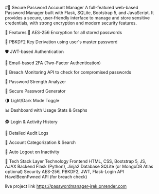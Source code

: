 #🔐 Secure Password Account Manager
A full-featured web-based Password Manager built with Flask, SQLite, Bootstrap 5, and JavaScript. It provides a secure, user-friendly interface to manage and store sensitive credentials, with strong encryption and modern security features.

🚀 Features
🔑 AES-256 Encryption for all stored passwords

🧠 PBKDF2 Key Derivation using user's master password

🛡️ JWT-based Authentication

📧 Email-based 2FA (Two-Factor Authentication)

👀 Breach Monitoring API to check for compromised passwords

💪 Password Strength Analyzer

🔢 Secure Password Generator

🌗 Light/Dark Mode Toggle

📊 Dashboard with Usage Stats & Graphs

🕵️ Login & Activity History

📜 Detailed Audit Logs

📂 Account Categorization & Search

🔐 Auto Logout on Inactivity

🧰 Tech Stack
Layer	Technology
Frontend	HTML, CSS, Bootstrap 5, JS, AJAX
Backend	Flask (Python), Jinja2
Database	SQLite (or MongoDB Atlas optional)
Security	AES-256, PBKDF2, JWT, Flask-Login
API	HaveIBeenPwned API (for breach check)


live project link https://passwordmanager-jrek.onrender.com

